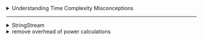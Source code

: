 
<details>
<summary> Understanding Time Complexity Misconceptions</summary>
### Understanding Time Complexity Misconceptions

- **Nested Loops Don't Always Mean \(O(n^2)\):** The presence of nested loops in a program does not inherently result in \(O(n^2)\) time complexity. The actual complexity is determined by how these loops interact and how they traverse the input data.

- **Careful Analysis is Key:** To determine the true time complexity, it's essential to analyze how the loops iterate over the data and how many times each element is processed. Misinterpreting this can lead to incorrect assumptions about the algorithm's efficiency.

- **Dependent Loop Execution:** If the execution of the inner loop is dependent on the outer loop's progress, and each element of the input is processed a limited number of times, the overall complexity may remain linear, \(O(n)\).

- **Sequential Processing:** In scenarios where the inner loop picks up where the outer loop left off, such as in your code, each element is processed exactly once. This behavior often results in a linear time complexity, despite the presence of nested loops.

- **Character-by-Character Processing:** When every character in a string is processed exactly once, even with multiple loops, the time complexity remains \(O(n)\). This ensures efficient handling of the input, regardless of the loop structure.

This refined understanding helps prevent common misconceptions and leads to more accurate assessments of an algorithm's performance, especially when dealing with large datasets.

</details>


---

<details>
<summary> StringStream</summary>
### `std::stringstream` in C++ - Essential Guide

#### **Key Uses:**
1. **Converting Strings to Numbers:**
   - Convert a string representing a number into an integer or float.
   - Example:
     ```cpp
     std::string s = "12345";
     std::stringstream ss(s);
     int x = 0;
     ss >> x;
     std::cout << x; // Output: 12345
     ```

2. **Counting Words in a String:**
   - Tokenize a string by spaces (default delimiter) to count the number of words.
   - Example:
     ```cpp
     std::string sentence = "Hello world from C++";
     std::stringstream ss(sentence);
     std::string word;
     int count = 0;
     while (ss >> word)
         count++;
     std::cout << count; // Output: 4
     ```

3. **Extracting Numbers from Complex Strings:**
   - Parse and extract numbers from strings containing special characters or mixed data.
   - Example:
     ```cpp
     std::string complex = "3+4i";
     std::stringstream ss(complex);
     char skip;
     int real, imag;
     ss >> real >> skip >> imag >> skip;
     std::cout << real << ", " << imag; // Output: 3, 4
     ```

#### **Notable Applications:**
- **LeetCode Challenges:**
  - *Reverse Words in a String* (LeetCode 151)
  - *Complex Number Multiplication* (LeetCode 537)
  - *Compare Version Numbers* (LeetCode 165)
  - *Defanging an IP Address* (LeetCode 1108)
  
#### **Key Points:**
- **Tokenization:** `std::stringstream` splits strings based on whitespace by default, making it ideal for tasks like word counting.
- **Efficiency:** Simplifies tasks involving string manipulation, number extraction, and tokenization.
- **Versatility:** Used extensively in competitive programming and problem-solving scenarios involving string data.

`std::stringstream` is a powerful utility in C++ that provides an easy way to handle various string manipulation tasks, making it a must-know for developers.
</details>

<details>
<summary> remove overhead of power calculations</summary>
Sure! Here's a concise explanation:

---

### Efficient Power Computation

The solution uses manual precomputation of powers of 2 instead of the standard library `pow` function for efficiency:

1. **Efficiency**: Precomputing powers in a loop avoids the overhead of repeated function calls and ensures quick access in constant time \(O(1)\).

2. **Boundaries and Complexity**: Precomputation with modulo \(10^9 + 7\) prevents overflow and maintains numerical stability. It keeps the overall complexity at \(O(n \log n)\), combining efficient sorting and two-pointer traversal.

### Code Snippet

```cpp
vector<int> power(n);
power[0] = 1;
for(int i = 1; i < n; i++) {
    power[i] = (power[i-1] * 2) % M;
}
```

- **Initialization**: `power[0]` is set to 1.
- **Computation**: Subsequent powers are computed iteratively, doubling the previous value and applying the modulo operation.

### Summary

Manual precomputation is efficient and avoids overflow, providing a fast and scalable solution for large inputs.

---

   
</details>
